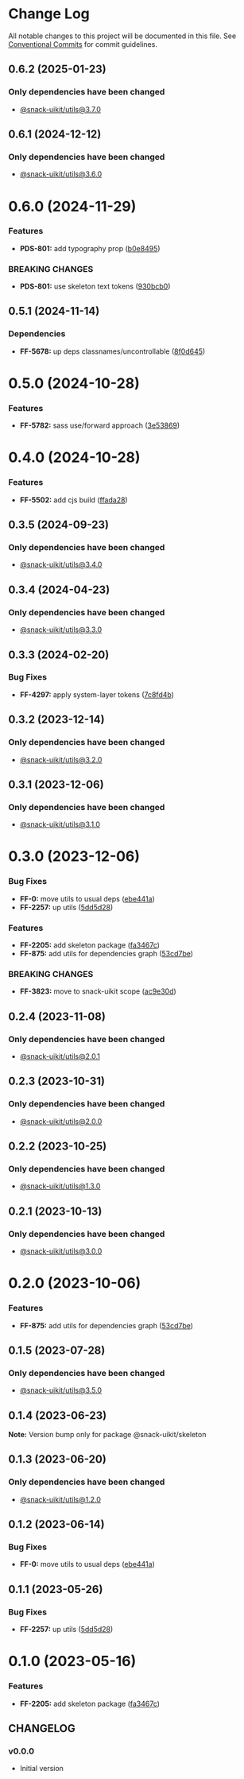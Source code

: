 # Change Log

All notable changes to this project will be documented in this file.
See [Conventional Commits](https://conventionalcommits.org) for commit guidelines.

## 0.6.2 (2025-01-23)

### Only dependencies have been changed
* [@snack-uikit/utils@3.7.0](https://github.com/cloud-ru-tech/snack-uikit/blob/master/packages/utils/CHANGELOG.md)





## 0.6.1 (2024-12-12)

### Only dependencies have been changed
* [@snack-uikit/utils@3.6.0](https://github.com/cloud-ru-tech/snack-uikit/blob/master/packages/utils/CHANGELOG.md)





# 0.6.0 (2024-11-29)


### Features

* **PDS-801:** add typography prop ([b0e8495](https://github.com/cloud-ru-tech/snack-uikit/commit/b0e84950550b866c3a4460b4b31143df498d705b))


### BREAKING CHANGES


* **PDS-801:** use skeleton text tokens ([930bcb0](https://github.com/cloud-ru-tech/snack-uikit/commit/930bcb01500e5754457a8d1e8fdf2c0487bc2526))




## 0.5.1 (2024-11-14)


### Dependencies

* **FF-5678:** up deps classnames/uncontrollable ([8f0d645](https://github.com/cloud-ru-tech/snack-uikit/commit/8f0d645fc7eb8eaf95660cd0ae7d4b550821059b))





# 0.5.0 (2024-10-28)


### Features

* **FF-5782:** sass use/forward approach ([3e53869](https://github.com/cloud-ru-tech/snack-uikit/commit/3e53869ace864a7718e434b7f410c15dbd911cd5))





# 0.4.0 (2024-10-28)


### Features

* **FF-5502:** add cjs build ([ffada28](https://github.com/cloud-ru-tech/snack-uikit/commit/ffada28bfdc37ea760eb1c8759342e680bdf8dd6))





## 0.3.5 (2024-09-23)

### Only dependencies have been changed
* [@snack-uikit/utils@3.4.0](https://github.com/cloud-ru-tech/snack-uikit/blob/master/packages/utils/CHANGELOG.md)





## 0.3.4 (2024-04-23)

### Only dependencies have been changed
* [@snack-uikit/utils@3.3.0](https://github.com/cloud-ru-tech/snack-uikit/blob/master/packages/utils/CHANGELOG.md)





## 0.3.3 (2024-02-20)


### Bug Fixes

* **FF-4297:** apply system-layer tokens ([7c8fd4b](https://github.com/cloud-ru-tech/snack-uikit/commit/7c8fd4b5334360b2fc31da92973b6835ffa287af))





## 0.3.2 (2023-12-14)

### Only dependencies have been changed
* [@snack-uikit/utils@3.2.0](https://git.sbercloud.tech/sbercloud-ui/tokens-design-system/snack-uikit/-/blob/master/packages/utils/CHANGELOG.md)





## 0.3.1 (2023-12-06)

### Only dependencies have been changed
* [@snack-uikit/utils@3.1.0](https://git.sbercloud.tech/sbercloud-ui/tokens-design-system/snack-uikit/-/blob/master/packages/utils/CHANGELOG.md)





# 0.3.0 (2023-12-06)


### Bug Fixes

* **FF-0:** move utils to usual deps ([ebe441a](https://github.com/cloud-ru-tech/snack-uikit/commit/ebe441ac398065cbe8523cbedd3df53176b9aea5))
* **FF-2257:** up utils ([5dd5d28](https://github.com/cloud-ru-tech/snack-uikit/commit/5dd5d28cdbe14973dcc36759e7db003249930a4b))


### Features

* **FF-2205:** add skeleton package ([fa3467c](https://github.com/cloud-ru-tech/snack-uikit/commit/fa3467ccf95cb54463575726241ba8631b936d35))
* **FF-875:** add utils for dependencies graph ([53cd7be](https://github.com/cloud-ru-tech/snack-uikit/commit/53cd7be638f01e573cb52b2417a39f4df4f6089b))


### BREAKING CHANGES


* **FF-3823:** move to snack-uikit scope ([ac9e30d](https://github.com/cloud-ru-tech/snack-uikit/commit/ac9e30d574d529b2bf4f5184b70c511c981a6032))




## 0.2.4 (2023-11-08)

### Only dependencies have been changed
* [@snack-uikit/utils@2.0.1](https://github.com/cloud-ru-tech/snack-uikit/blob/master/packages/utils/CHANGELOG.md)





## 0.2.3 (2023-10-31)

### Only dependencies have been changed
* [@snack-uikit/utils@2.0.0](https://github.com/cloud-ru-tech/snack-uikit/blob/master/packages/utils/CHANGELOG.md)





## 0.2.2 (2023-10-25)

### Only dependencies have been changed
* [@snack-uikit/utils@1.3.0](https://github.com/cloud-ru-tech/snack-uikit/blob/master/packages/utils/CHANGELOG.md)





## 0.2.1 (2023-10-13)

### Only dependencies have been changed
* [@snack-uikit/utils@3.0.0](https://git.sbercloud.tech/sbercloud-ui/tokens-design-system/snack-uikit/-/blob/master/packages/utils/CHANGELOG.md)





# 0.2.0 (2023-10-06)


### Features

* **FF-875:** add utils for dependencies graph ([53cd7be](https://github.com/cloud-ru-tech/snack-uikit/commit/53cd7be638f01e573cb52b2417a39f4df4f6089b))





## 0.1.5 (2023-07-28)

### Only dependencies have been changed
* [@snack-uikit/utils@3.5.0](https://github.com/cloud-ru-tech/snack-uikit/blob/master/packages/utils/CHANGELOG.md)





## 0.1.4 (2023-06-23)

**Note:** Version bump only for package @snack-uikit/skeleton





## 0.1.3 (2023-06-20)

### Only dependencies have been changed
* [@snack-uikit/utils@1.2.0](https://github.com/cloud-ru-tech/snack-uikit/blob/master/packages/utils/CHANGELOG.md)





## 0.1.2 (2023-06-14)


### Bug Fixes

* **FF-0:** move utils to usual deps ([ebe441a](https://github.com/cloud-ru-tech/snack-uikit/commit/ebe441ac398065cbe8523cbedd3df53176b9aea5))





## 0.1.1 (2023-05-26)


### Bug Fixes

* **FF-2257:** up utils ([5dd5d28](https://github.com/cloud-ru-tech/snack-uikit/commit/5dd5d28cdbe14973dcc36759e7db003249930a4b))





# 0.1.0 (2023-05-16)


### Features

* **FF-2205:** add skeleton package ([fa3467c](https://github.com/cloud-ru-tech/snack-uikit/commit/fa3467ccf95cb54463575726241ba8631b936d35))





## CHANGELOG

### v0.0.0

- Initial version
